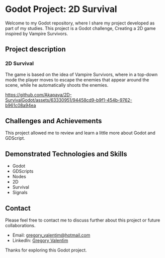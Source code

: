 # Godot Project: 2D Survival

Welcome to my Godot repository, where I share my project developed as part of my studies. This project is a Godot challenge, Creating a 2D game inspired by Vampire Survivors.

## Project description

### 2D Survival
The game is based on the idea of Vampire Survivors, where in a top-down mode the player moves to escape the enemies that appear around the scene, while he automatically shoots the enemies.


https://github.com/Akapaya/2D-SurvivalGodot/assets/63330951/94458cd9-b9f1-454b-9762-b961c08a94ea


## Challenges and Achievements
This project allowed me to review and learn a little more about Godot and GDScript.

## Demonstrated Technologies and Skills

- Godot
- GDScripts
- Nodes
- 2D
- Survival
- Signals

## Contact

Please feel free to contact me to discuss further about this project or future collaborations.

- Email: gregory_valentim@hotmail.com
- LinkedIn: [Gregory Valentim](https://www.linkedin.com/in/gregory-valentim/)

Thanks for exploring this Godot project.
